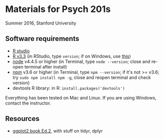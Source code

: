 # Materials for Psych 201s

Summer 2016, Stanford University

## Software requirements

+ [R studio](https://www.rstudio.com/products/rstudio/download/)
+ [R v3.3](https://cran.cnr.berkeley.edu) (in RStudio, type `version`; if on Windows, use [this](http://www.r-statistics.com/tag/installr/))
+ [node](https://nodejs.org/en/) v4.4.5 or higher (in Terminal, type `node --version`; close and re-open terminal after install)
+ [npm](https://docs.npmjs.com/getting-started/installing-node) v3.6 or higher (in Terminal, type `npm --version`; if it's not >= v3.6; try `sudo npm install npm -g`, close and reopen terminal and check version)
+ devtools R library: in R: `install.packages('devtools')`

Everything has been tested on Mac and Linux. If you are using Windows, contact the instructor.

## Resources

+ [ggplot2 book Ed.2](https://www.dropbox.com/s/0lap7tr7zoryyjk/ggplot2-book.pdf?dl=0), with stuff on tidyr, dplyr
